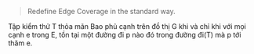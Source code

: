 >Redefine Edge Coverage in the standard way.

Tập kiểm thử T thỏa mãn Bao phủ cạnh trên đồ thị G khi và chỉ khi với mọi cạnh e trong E, 
tồn tại một đường đi p nào đó trong đường đi(T) mà p tới thăm e.